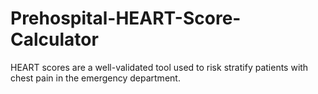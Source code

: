 # Prehospital-HEART-Score-Calculator
HEART scores are a well-validated tool used to risk stratify patients with chest pain in the emergency department. 
